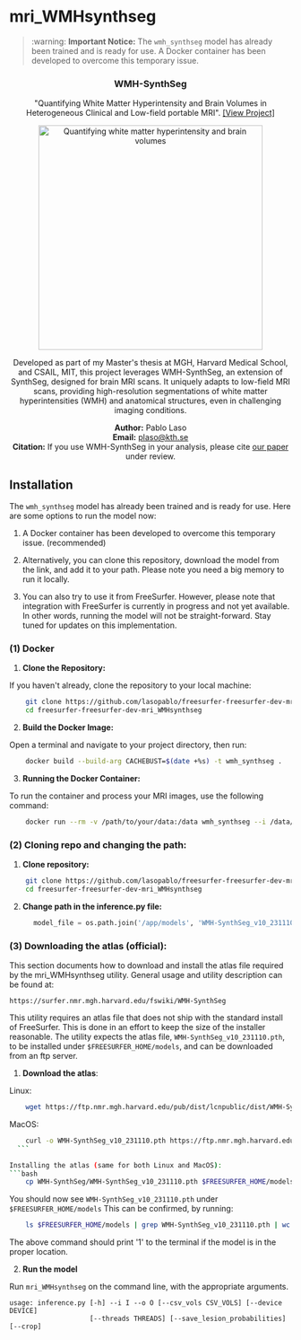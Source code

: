 # mri_WMHsynthseg


<blockquote>
  <p>:warning: <strong>Important Notice:</strong> The <code>wmh_synthseg</code> model has already been trained and is ready for use. A Docker container has been developed to overcome this temporary issue.</p>
</blockquote>

<p align="center">
    <h3 align="center">WMH-SynthSeg</h3>
</p>

<p align="center">
    "Quantifying White Matter Hyperintensity and Brain Volumes in Heterogeneous Clinical and Low-field portable MRI". <a href="https://github.com/lasopablo/freesurfer-freesurfer-dev-mri_WMHsynthseg">[View Project]</a>
</p>

<p align="center">
  <a href="https://surfer.nmr.mgh.harvard.edu/fswiki/WMH-SynthSeg">
    <img src="https://surfer.nmr.mgh.harvard.edu/fswiki/WMH-SynthSeg?action=AttachFile&do=get&target=examples.png" width="400" alt="Quantifying white matter hyperintensity and brain volumes">
  </a>
</p>
<p align="center">
Developed as part of my Master's thesis at MGH, Harvard Medical School, and CSAIL, MIT, this project leverages WMH-SynthSeg, an extension of SynthSeg, designed for brain MRI scans. It uniquely adapts to low-field MRI scans, providing high-resolution segmentations of white matter hyperintensities (WMH) and anatomical structures, even in challenging imaging conditions.
</p>
<p align="center">
<b>Author:</b> Pablo Laso <br>
<b>Email:</b> <a href="mailto:plaso@kth.se">plaso@kth.se</a> <br>
<b>Citation:</b> If you use WMH-SynthSeg in your analysis, please cite <a href="https://arxiv.org/abs/2312.05119">our paper</a> under review. <br>
</p>

## Installation

<p>The <code>wmh_synthseg</code> model has already been trained and is ready for use. Here are some options to run the model now:
  
  1. A Docker container has been developed to overcome this temporary issue. (recommended)
     
  2. Alternatively, you can clone this repository, download the model from the link, and add it to your path. Please note you need a big memory to run it locally.
     
  3. You can also try to use it from FreeSurfer. However, please note that integration with FreeSurfer is currently in progress and not yet available. In other words, running the model will not be straight-forward. Stay tuned for updates on this implementation.</p>


### (1) Docker 

1. **Clone the Repository:**
  
  If you haven't already, clone the repository to your local machine:
  
  ```bash
      git clone https://github.com/lasopablo/freesurfer-freesurfer-dev-mri_WMHsynthseg.git
      cd freesurfer-freesurfer-dev-mri_WMHsynthseg
  ```

2. **Build the Docker Image:**
     
  Open a terminal and navigate to your project directory, then run:
  ```bash
      docker build --build-arg CACHEBUST=$(date +%s) -t wmh_synthseg .
  ```

3. **Running the Docker Container:**
     
  To run the container and process your MRI images, use the following command:
  ```bash
      docker run --rm -v /path/to/your/data:/data wmh_synthseg --i /data/your_input_image.nii.gz --o /data/your_output_image.nii.gz --crop
  ```

### (2) Cloning repo and changing the path:
  
  1. **Clone repository:**
  ```bash
      git clone https://github.com/lasopablo/freesurfer-freesurfer-dev-mri_WMHsynthseg.git
      cd freesurfer-freesurfer-dev-mri_WMHsynthseg
  ```
  
  2. **Change path in the inference.py file:**
  ```python
        model_file = os.path.join('/app/models', 'WMH-SynthSeg_v10_231110.pth')
  ```


### (3) Downloading the atlas (official):

This section documents how to download and install the atlas file required by the
mri_WMHsynthseg utility. General usage and utility description can be found at:
    
    https://surfer.nmr.mgh.harvard.edu/fswiki/WMH-SynthSeg

This utility requires an atlas file that does not ship with the standard install
of FreeSurfer. This is done in an effort to keep the size of the installer
reasonable. The utility expects the atlas file, `WMH-SynthSeg_v10_231110.pth`,  
to be installed under `$FREESURFER_HOME/models`, and can be downloaded from an ftp
server.

1. **Download the atlas**:
     
  Linux:
  
  ```bash
      wget https://ftp.nmr.mgh.harvard.edu/pub/dist/lcnpublic/dist/WMH-SynthSeg/WMH-SynthSeg_v10_231110.pth 
  ```
  
  
  MacOS:
  
  ```bash
      curl -o WMH-SynthSeg_v10_231110.pth https://ftp.nmr.mgh.harvard.edu/pub/dist/lcnpublic/dist/WMH-SynthSeg/WMH-SynthSeg_v10_231110.pth 
    ```
  
  Installing the atlas (same for both Linux and MacOS):
  ```bash
      cp WMH-SynthSeg/WMH-SynthSeg_v10_231110.pth $FREESURFER_HOME/models
  ```
  
  You should now see `WMH-SynthSeg_v10_231110.pth` under `$FREESURFER_HOME/models`
  This can be confirmed, by running:
  ```bash
      ls $FREESURFER_HOME/models | grep WMH-SynthSeg_v10_231110.pth | wc -l
  ```
  
  The above command should print '1' to the terminal if the model is in the proper
  location.

2. **Run the model**
  
  Run `mri_WMHsynthseg` on the command line, with the appropriate arguments.
  ```
  usage: inference.py [-h] --i I --o O [--csv_vols CSV_VOLS] [--device DEVICE]
                      [--threads THREADS] [--save_lesion_probabilities] [--crop]
  ```

